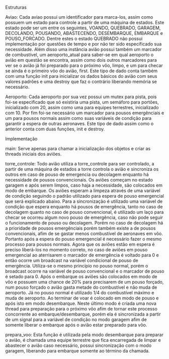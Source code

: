 Estruturas

Aviao:
Cada aviao possui um identificador para marca-los, assim como possuem um estado para controle a partir de uma máquina de estados. Este estado pode ser um entre os seguintes, VOANDO, QUEBRADO, GARAGEM, DECOLANDO, POUSANDO, ABASTECENDO, DESEMBARQUE, EMBARQUE e POUSO_FORCADO. Dentre estes o estado QUEBRADO não possui implementação por questões de tempo e por não ter sido especificado sua necessidade.
Além disso uma instância avião possui também um marcador de combustível, um aeroporto_atual para saber-se em qual aeroporto o avião em questão se encontra, assim como dois outros marcadores para ver se o avião já foi preparado para o próximo vôo, limpo, e um para checar se ainda é o primeiro vôo do avião, first.
Este tipo de dado conta também com uma função init para inicializar os dados básicos do avião com seus valores padrões e uma destroy que faz o contrário liberando memória se necessário.

Aeroporto:
Cada aeroporto por sua vez possui um mutex para pista, pois foi-se especificado que só existiria uma pista, um semáforo para portões, inicializado com 20, assim como uma para equipes terrestres, inicializado com 10. Por fim foi-se necessário um marcador para pousos emergênciais e um para pousos normais assim como suas variáveis de condição para garantir a espera de outras aeronaves.
Este tipo de dado assim como o anterior conta com duas funções, init e destroy.

Implementação

main:
Serve apenas para chamar a inicialização dos objetos e criar as threads iniciais dos aviões.

torre_controle:
Todo avião utiliza a torre_controle para ser controlado, a partir de uma máquina de estados a torre controla o avião e sincroniza os outros em caso de pouso de emergencia ou decolagem enquanto há necessidade de pousos convencionais.
Os aviões começam no estado garagem e após serem limpos, caso haja a necessidade, são colocados em modo de embarque. Os aviões esperam a limpeza através de uma variável de condição seguindo o padrão utilizado para espera de pouso emergencial que será explicado abaixo.
Para a sincronização é utilizado uma variável de condição que espera enquanto há pousos de emergência, tanto no caso de decolagem quanto no caso de pouso convencional, é utilizado um laço para checar se ocorreu algum novo pouso de emergência, caso não pode seguir o funcionamento de pouso ou decolagem. Porém no caso de decolagem há a prioridade de pousos emergênciais porém também existe a de pousos convencionais, afim de se gastar menos combustível de aeronaves em vôo. Portanto após a espera do pouso emergencial é necessário fazer o mesmo processo para pousos normais.
Agora que os aviões estão em espera é preciso liberá-los no momento correto, no caso de aviões em pouso emergencial ao aterrisarem o marcador de emergência é voltado para 0 e então ocorre um broadcast na variável condicional de pouso de emergência. Utiliza-se o mesmo princípio no pouso normal, porém o broadcast ocorre na variável de pouso convencional e o marcador de pouso é setado para 0.
Após o embarque os aviões são colocados em modo de vôo e possuem uma chance de 20% para precisarem de um pouso forçado, num pouso forçado o avião gasta metade do combustível e não muda de aeroporto. Já no pouso normal é utilizado 1/4 do combustível máximo e muda de aeroporto.
Ao terminar de voar é colocado em modo de pouso e após isto em modo desembarque. Neste último modo é criada uma nova thread para preparação para o próximo vôo afim de tornar este processo concorrente ao embarque/desembarque, porém ela é sincronizada a partir de um signal para a variável de condição no modo garagem afim de somente liberar o embarque após o avião estar preparado para vôo.

prepara_voo:
Esta função é utilizada pela modo desembarque para preparar o avião, é chamada uma equipe terrestre que fica encarregada de limpar e abastecer o avião caso necessário, possui sincronização com o modo garagem, liberando para embarque somente ao término da chamada.
